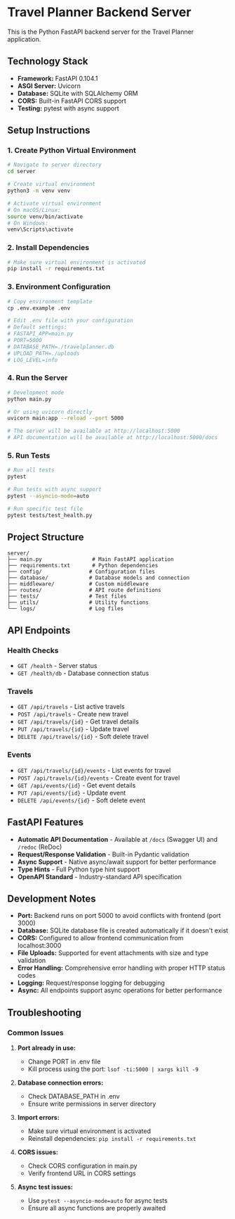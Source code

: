 # Travel Planner Backend Server

This is the Python FastAPI backend server for the Travel Planner application.

## Technology Stack
- **Framework:** FastAPI 0.104.1
- **ASGI Server:** Uvicorn
- **Database:** SQLite with SQLAlchemy ORM
- **CORS:** Built-in FastAPI CORS support
- **Testing:** pytest with async support

## Setup Instructions

### 1. Create Python Virtual Environment
```bash
# Navigate to server directory
cd server

# Create virtual environment
python3 -m venv venv

# Activate virtual environment
# On macOS/Linux:
source venv/bin/activate
# On Windows:
venv\Scripts\activate
```

### 2. Install Dependencies
```bash
# Make sure virtual environment is activated
pip install -r requirements.txt
```

### 3. Environment Configuration
```bash
# Copy environment template
cp .env.example .env

# Edit .env file with your configuration
# Default settings:
# FASTAPI_APP=main.py
# PORT=5000
# DATABASE_PATH=./travelplanner.db
# UPLOAD_PATH=./uploads
# LOG_LEVEL=info
```

### 4. Run the Server
```bash
# Development mode
python main.py

# Or using uvicorn directly
uvicorn main:app --reload --port 5000

# The server will be available at http://localhost:5000
# API documentation will be available at http://localhost:5000/docs
```

### 5. Run Tests
```bash
# Run all tests
pytest

# Run tests with async support
pytest --asyncio-mode=auto

# Run specific test file
pytest tests/test_health.py
```

## Project Structure
```
server/
├── main.py                # Main FastAPI application
├── requirements.txt       # Python dependencies
├── config/               # Configuration files
├── database/             # Database models and connection
├── middleware/           # Custom middleware
├── routes/               # API route definitions
├── tests/                # Test files
├── utils/                # Utility functions
└── logs/                 # Log files
```

## API Endpoints

### Health Checks
- `GET /health` - Server status
- `GET /health/db` - Database connection status

### Travels
- `GET /api/travels` - List active travels
- `POST /api/travels` - Create new travel
- `GET /api/travels/{id}` - Get travel details
- `PUT /api/travels/{id}` - Update travel
- `DELETE /api/travels/{id}` - Soft delete travel

### Events
- `GET /api/travels/{id}/events` - List events for travel
- `POST /api/travels/{id}/events` - Create event for travel
- `GET /api/events/{id}` - Get event details
- `PUT /api/events/{id}` - Update event
- `DELETE /api/events/{id}` - Soft delete event

## FastAPI Features

- **Automatic API Documentation** - Available at `/docs` (Swagger UI) and `/redoc` (ReDoc)
- **Request/Response Validation** - Built-in Pydantic validation
- **Async Support** - Native async/await support for better performance
- **Type Hints** - Full Python type hint support
- **OpenAPI Standard** - Industry-standard API specification

## Development Notes

- **Port:** Backend runs on port 5000 to avoid conflicts with frontend (port 3000)
- **Database:** SQLite database file is created automatically if it doesn't exist
- **CORS:** Configured to allow frontend communication from localhost:3000
- **File Uploads:** Supported for event attachments with size and type validation
- **Error Handling:** Comprehensive error handling with proper HTTP status codes
- **Logging:** Request/response logging for debugging
- **Async:** All endpoints support async operations for better performance

## Troubleshooting

### Common Issues

1. **Port already in use:**
   - Change PORT in .env file
   - Kill process using the port: `lsof -ti:5000 | xargs kill -9`

2. **Database connection errors:**
   - Check DATABASE_PATH in .env
   - Ensure write permissions in server directory

3. **Import errors:**
   - Make sure virtual environment is activated
   - Reinstall dependencies: `pip install -r requirements.txt`

4. **CORS issues:**
   - Check CORS configuration in main.py
   - Verify frontend URL in CORS settings

5. **Async test issues:**
   - Use `pytest --asyncio-mode=auto` for async tests
   - Ensure all async functions are properly awaited
